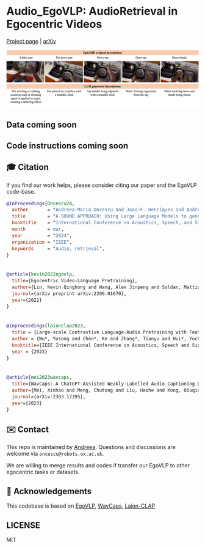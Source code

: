 # Audio_EgoVLP: AudioRetrieval in Egocentric Videos

[Project page](https://github.com/oncescuandreea/audio_egovlp) | [arXiv](https://arxiv.org/abs/2402.19106)


![Demo of work](Picture_2.png)

## Data coming soon

## Code instructions coming soon

## 🎓 Citation

If you find our work helps, please consider citing our paper and the EgoVLP code-base.

```bibtex
@InProceedings{Oncescu24,
  author       = "Andreea-Maria Oncescu and Joao~F. Henriques and Andrew Zisserman and Samuel Albanie and Yang Liu and A. Sophia Koekpe",
  title        = "A SOUND APPROACH: Using Large Language Models to generate audio descriptions for egocentric text-audio retrieval",
  booktitle    = "International Conference on Acoustics, Speech, and Signal Processing ",
  month        = mar,
  year         = "2024",
  organization = "IEEE",
  keywords     = "Audio, retrieval",
}


@article{kevin2022egovlp,
  title={Egocentric Video-Language Pretraining},
  author={Lin, Kevin Qinghong and Wang, Alex Jinpeng and Soldan, Mattia and Wray, Michael and Yan, Rui and Xu, Eric Zhongcong and Gao, Difei and Tu, Rongcheng and Zhao, Wenzhe and Kong, Weijie and others},
  journal={arXiv preprint arXiv:2206.01670},
  year={2022}
}


@inproceedings{laionclap2023,
  title = {Large-scale Contrastive Language-Audio Pretraining with Feature Fusion and Keyword-to-Caption Augmentation},
  author = {Wu*, Yusong and Chen*, Ke and Zhang*, Tianyu and Hui*, Yuchen and Berg-Kirkpatrick, Taylor and Dubnov, Shlomo},
  booktitle={IEEE International Conference on Acoustics, Speech and Signal Processing, ICASSP},
  year = {2023}
}


@article{mei2023wavcaps,
  title={WavCaps: A ChatGPT-Assisted Weakly-Labelled Audio Captioning Dataset for Audio-Language Multimodal Research},
  author={Mei, Xinhao and Meng, Chutong and Liu, Haohe and Kong, Qiuqiang and Ko, Tom and Zhao, Chengqi and Plumbley, Mark D and Zou, Yuexian and Wang, Wenwu},
  journal={arXiv:2303.17395},
  year={2023}
}
```


## ✉️ Contact

This repo is maintained by [Andreea](https://github.com/oncescuandreea). Questions and discussions are welcome via `oncescu@robots.ox.ac.uk`.

We are willing to merge results and codes if transfer our EgoVLP to other egocentric tasks or datasets.

## 🙏 Acknowledgements

This codebase is based on [EgoVLP](https://qinghonglin.github.io/EgoVLP/), [WavCaps](https://github.com/XinhaoMei/WavCaps/tree/master), [Laion-CLAP](https://github.com/LAION-AI/CLAP)

## LICENSE

MIT
